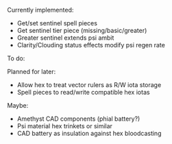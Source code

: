 Currently implemented:
- Get/set sentinel spell pieces
- Get sentinel tier piece (missing/basic/greater)
- Greater sentinel extends psi ambit
- Clarity/Clouding status effects modify psi regen rate

To do:

Planned for later: 
- Allow hex to treat vector rulers as R/W iota storage
- Spell pieces to read/write compatible hex iotas

Maybe:
- Amethyst CAD components (phial battery?)
- Psi material hex trinkets or similar
- CAD battery as insulation against hex bloodcasting
